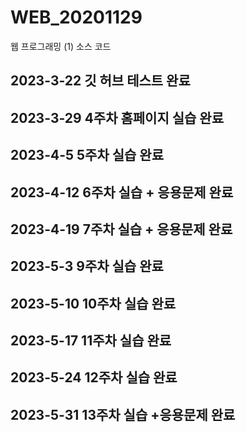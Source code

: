# WEB_20201129
웹 프로그래밍 (1) 소스 코드

## 2023-3-22 깃 허브 테스트 완료
## 2023-3-29 4주차 홈페이지 실습 완료
## 2023-4-5 5주차 실습 완료
## 2023-4-12 6주차 실습 + 응용문제 완료
## 2023-4-19 7주차 실습 + 응용문제 완료
## 2023-5-3 9주차 실습 완료
## 2023-5-10 10주차 실습 완료
## 2023-5-17 11주차 실습 완료
## 2023-5-24 12주차 실습 완료
## 2023-5-31 13주차 실습 +응용문제 완료
